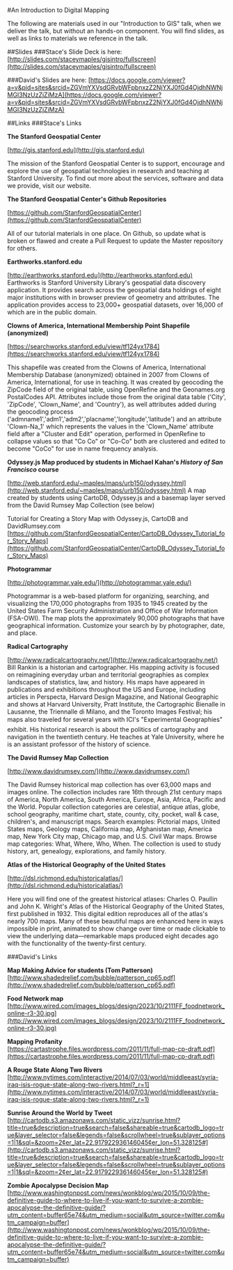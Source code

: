 #An Introduction to Digital Mapping

The following are materials used in our "Introduction to GIS" talk, when we deliver the talk, but without an hands-on component. You will find slides, as well as links to materials we reference in the talk. 

##Slides
###Stace's Slide Deck is here: [http://slides.com/staceymaples/gisintro/fullscreen](http://slides.com/staceymaples/gisintro/fullscreen)

###David's Slides are here:
[https://docs.google.com/viewer?a=v&pid=sites&srcid=ZGVmYXVsdGRvbWFpbnxzZ2NjYXJ0fGd4OjdhNWNjMGI3NzUzZjZiMzA](https://docs.google.com/viewer?a=v&pid=sites&srcid=ZGVmYXVsdGRvbWFpbnxzZ2NjYXJ0fGd4OjdhNWNjMGI3NzUzZjZiMzA)

##Links
###Stace's Links

**The Stanford Geospatial Center**  

[http://gis.stanford.edu](http://gis.stanford.edu)

The mission of the Stanford Geospatial Center is to support, encourage and explore the use of geospatial technologies in research and teaching at Stanford University. To find out more about the services, software and data we provide, visit our website.

**The Stanford Geospatial Center's Github Repositories**  

[https://github.com/StanfordGeospatialCenter](https://github.com/StanfordGeospatialCenter)

All of our tutorial materials in one place. On Github, so update what is broken or flawed and create a Pull Request to update the Master repository for others.

**Earthworks.stanford.edu**  

[http://earthworks.stanford.edu](http://earthworks.stanford.edu)  
Earthworks is Stanford University Library's geospatial data discovery application. It provides search across the geospatial data holdings of eight major institutions with in browser preview of geometry and attributes. The application provides access to 23,000+ geospatial datasets, over 16,000 of which are in the public domain.

**Clowns of America, International Membership Point Shapefile (anonymized)**  

[https://searchworks.stanford.edu/view/tf124yx1784](https://searchworks.stanford.edu/view/tf124yx1784)

This shapefile was created from the Clowns of America, International Membership Database (anonymized) obtained in 2007 from Clowns of America, International, for use in teaching. It was created by geocoding the ZipCode field of the original table, using OpenRefine and the Geonames.org PostalCodes API. Attributes include those from the original data table ('City', 'ZipCode', 'Clown_Name', and 'Country'), as well attributes added during the geocoding process ('admname1','adm1','adm2','placname','longitude','latitude') and an attribute 'Clown-Na_1' which represents the values in the 'Clown_Name' attribute field after a "Cluster and Edit" operation, performed in OpenRefine to collapse values so that "Co Co" or "Co-Co" both are clustered and edited to become "CoCo" for use in name frequency analysis.

**Odyssey.js Map produced by students in Michael Kahan's *History of San Francisco* course**  

[http://web.stanford.edu/~maples/maps/urb150/odyssey.html](http://web.stanford.edu/~maples/maps/urb150/odyssey.html)
A map created by students using CartoDB, Odyssey.js and a basemap layer served from the David Rumsey Map Collection (see below)

Tutorial for Creating a Story Map with Odyssey.js, CartoDB and DavidRumsey.com
[https://github.com/StanfordGeospatialCenter/CartoDB_Odyssey_Tutorial_for_Story_Maps](https://github.com/StanfordGeospatialCenter/CartoDB_Odyssey_Tutorial_for_Story_Maps)

**Photogrammar**  

[http://photogrammar.yale.edu/](http://photogrammar.yale.edu/)

Photogrammar is a web-based platform for organizing, searching, and visualizing the 170,000 photographs from 1935 to 1945 created by the United States Farm Security Administration and Office of War Information (FSA-OWI). The map plots the approximately 90,000 photographs that have geographical information. Customize your search by by photographer, date, and place.

**Radical Cartography**  

[http://www.radicalcartography.net/](http://www.radicalcartography.net/)
Bill Rankin is a historian and cartographer. His mapping activity is focused on reimagining everyday urban and territorial geographies as complex landscapes of statistics, law, and history. His maps have appeared in publications and exhibitions throughout the US and Europe, including articles in Perspecta, Harvard Design Magazine, and National Geographic and shows at Harvard University, Pratt Institute, the Cartographic Bienalle in Lausanne, the Triennalle di Milano, and the Toronto Images Festival; his maps also traveled for several years with ICI's "Experimental Geographies" exhibit. His historical research is about the politics of cartography and navigation in the twentieth century. He teaches at Yale University, where he is an assistant professor of the history of science. 

**The David Rumsey Map Collection**  

[http://www.davidrumsey.com/](http://www.davidrumsey.com/)  

The David Rumsey historical map collection has over 63,000 maps and images online. The collection includes rare 16th through 21st century maps of America, North America, South America, Europe, Asia, Africa, Pacific and the World.
Popular collection categories are celestial, antique atlas, globe, school geography, maritime chart, state, county, city, pocket, wall & case, children's, and manuscript maps. Search examples: Pictorial maps, United States maps, Geology maps, California map, Afghanistan map, America map, New York City map, Chicago map, and U.S. Civil War maps. Browse  map categories: What, Where, Who, When. The collection is used to study history, art, genealogy, explorations, and family history.

**Atlas of the Historical Geography of the United States**

[http://dsl.richmond.edu/historicalatlas/](http://dsl.richmond.edu/historicalatlas/)

Here you will find one of the greatest historical atlases: Charles O. Paullin and John K. Wright's Atlas of the Historical Geography of the United States, first published in 1932. This digital edition reproduces all of the atlas's nearly 700 maps. Many of these beautiful maps are enhanced here in ways impossible in print, animated to show change over time or made clickable to view the underlying data—remarkable maps produced eight decades ago with the functionality of the twenty-first century.


###David's Links 

**Map Making Advice for students (Tom Patterson)**  
[http://www.shadedrelief.com/bubble/patterson_cp65.pdf](http://www.shadedrelief.com/bubble/patterson_cp65.pdf)

**Food Network map**  
[http://www.wired.com/images_blogs/design/2023/10/2111FF_foodnetwork_online-r3-30.jpg](http://www.wired.com/images_blogs/design/2023/10/2111FF_foodnetwork_online-r3-30.jpg)

**Mapping Profanity**  
[https://cartastrophe.files.wordpress.com/2011/11/full-map-cp-draft.pdf](https://cartastrophe.files.wordpress.com/2011/11/full-map-cp-draft.pdf)

**A Rouge State Along Two Rivers**  
[http://www.nytimes.com/interactive/2014/07/03/world/middleeast/syria-iraq-isis-rogue-state-along-two-rivers.html?_r=1](http://www.nytimes.com/interactive/2014/07/03/world/middleeast/syria-iraq-isis-rogue-state-along-two-rivers.html?_r=1)

**Sunrise Around the World by Tweet**  
[http://cartodb.s3.amazonaws.com/static_vizz/sunrise.html?title=true&description=true&search=false&shareable=true&cartodb_logo=true&layer_selector=false&legends=false&scrollwheel=true&sublayer_options=1|1&sql=&zoom=2¢er_lat=22.917922936146045¢er_lon=51.328125#](http://cartodb.s3.amazonaws.com/static_vizz/sunrise.html?title=true&description=true&search=false&shareable=true&cartodb_logo=true&layer_selector=false&legends=false&scrollwheel=true&sublayer_options=1|1&sql=&zoom=2¢er_lat=22.917922936146045¢er_lon=51.328125#)

**Zombie Apocalypse Decision Map**
[http://www.washingtonpost.com/news/wonkblog/wp/2015/10/09/the-definitive-guide-to-where-to-live-if-you-want-to-survive-a-zombie-apocalypse-the-definitive-guide/?utm_content=buffer65e74&utm_medium=social&utm_source=twitter.com&utm_campaign=buffer](http://www.washingtonpost.com/news/wonkblog/wp/2015/10/09/the-definitive-guide-to-where-to-live-if-you-want-to-survive-a-zombie-apocalypse-the-definitive-guide/?utm_content=buffer65e74&utm_medium=social&utm_source=twitter.com&utm_campaign=buffer)



